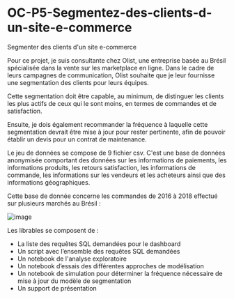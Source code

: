 # OC-P5-Segmentez-des-clients-d-un-site-e-commerce
Segmenter des clients d'un site e-commerce

Pour ce projet, je suis consultante chez Olist, une entreprise basée au Brésil spécialisée dans la vente sur les marketplace en ligne. Dans le cadre de leurs campagnes de communication, Olist souhaite que je leur fournisse une segmentation des clients pour leurs équipes.

Cette segmentation doit être capable, au minimum, de distinguer les clients les plus actifs de ceux qui le sont moins, en termes de commandes et de satisfaction.

Ensuite, je dois également recommander la fréquence à laquelle cette segmentation devrait être mise à jour pour rester pertinente, afin de pouvoir établir un devis pour un contrat de maintenance.

Le jeu de données se compose de 9 fichier csv. C'est une base de données anonymisée comportant des données sur les informations de paiements, les informations produits, les retours satisfaction, les informations de commande, les informations sur les vendeurs et les acheteurs ainsi que des informations géographiques.

Cette base de donnée concerne les commandes de 2016 à 2018 effectué sur plusieurs marchés au Brésil :

![image](https://github.com/AnaisGll/OC-P5-Segmenter-des-clients-d-un-site-e-commerce/assets/168277083/bbf8740a-15e1-416c-a485-dfada8958120)

Les librables se composent de :
- La liste des requêtes SQL demandées pour le dashboard
- Un script avec l’ensemble des requêtes SQL demandées 
- Un notebook de l'analyse exploratoire 
- Un notebook d’essais des différentes approches de modélisation 
- Un notebook de simulation pour déterminer la fréquence nécessaire de mise à jour du modèle de segmentation
- Un support de présentation

